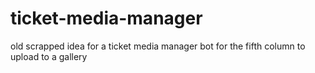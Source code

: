 # ticket-media-manager
old scrapped idea for a ticket media manager bot for the fifth column to upload to a gallery
